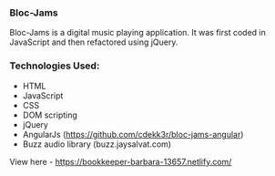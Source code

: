 <h3>Bloc-Jams</h3>

Bloc-Jams is a digital music playing application. It was first coded in JavaScript and then refactored using jQuery.

<h3>Technologies Used:</h3>

- HTML
- JavaScript
- CSS
- DOM scripting
- jQuery
- AngularJs (https://github.com/cdekk3r/bloc-jams-angular)
- Buzz audio library (buzz.jaysalvat.com)

View here - https://bookkeeper-barbara-13657.netlify.com/
